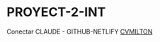 # PROYECT-2-INT
Conectar CLAUDE - GITHUB-NETLIFY
[CVMILTON](https://glowing-seahorse-7d0687.netlify.app/)

